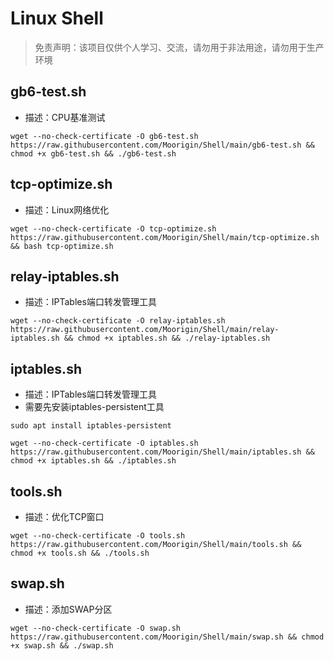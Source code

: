 # Linux Shell

> 免责声明：该项目仅供个人学习、交流，请勿用于非法用途，请勿用于生产环境  

## gb6-test.sh
- 描述：CPU基准测试

```
wget --no-check-certificate -O gb6-test.sh https://raw.githubusercontent.com/Moorigin/Shell/main/gb6-test.sh && chmod +x gb6-test.sh && ./gb6-test.sh
```

## tcp-optimize.sh
- 描述：Linux网络优化

```
wget --no-check-certificate -O tcp-optimize.sh https://raw.githubusercontent.com/Moorigin/Shell/main/tcp-optimize.sh && bash tcp-optimize.sh
```

## relay-iptables.sh
- 描述：IPTables端口转发管理工具

```
wget --no-check-certificate -O relay-iptables.sh https://raw.githubusercontent.com/Moorigin/Shell/main/relay-iptables.sh && chmod +x iptables.sh && ./relay-iptables.sh
```

## iptables.sh
- 描述：IPTables端口转发管理工具
- 需要先安装iptables-persistent工具
```
sudo apt install iptables-persistent
```

```
wget --no-check-certificate -O iptables.sh https://raw.githubusercontent.com/Moorigin/Shell/main/iptables.sh && chmod +x iptables.sh && ./iptables.sh
```

## tools.sh
- 描述：优化TCP窗口

```
wget --no-check-certificate -O tools.sh https://raw.githubusercontent.com/Moorigin/Shell/main/tools.sh && chmod +x tools.sh && ./tools.sh
```

## swap.sh
- 描述：添加SWAP分区

```
wget --no-check-certificate -O swap.sh https://raw.githubusercontent.com/Moorigin/Shell/main/swap.sh && chmod +x swap.sh && ./swap.sh
```
